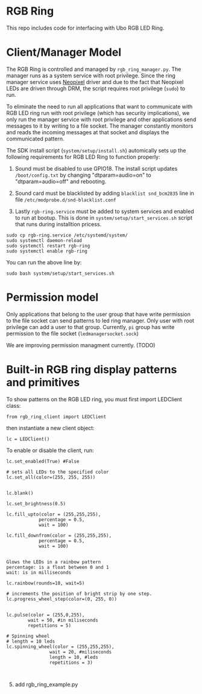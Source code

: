 # RGB Ring
This repo includes code for interfacing with Ubo RGB LED Ring.

# Client/Manager Model
The RGB Ring is controlled and managed by `rgb_ring_manager.py`. The manager 
runs as a system service with root privilege. Since the ring manager service uses 
[Neopixel](https://learn.adafruit.com/neopixels-on-raspberry-pi/python-usage) 
driver and due to the fact that Neopixel LEDs are driven through DRM, the script 
requires root privilege (`sudo`) to run.

To eliminate the need to run all applications that want to communicate with
RGB LED ring run with root privilege (which has security implications), we only run 
the manager service with root privilege and other applications send messages to it 
by writing to a file socket. The manager constantly monitors and reads the incoming 
messages at that socket and displays the communicated pattern.

The SDK install script (`system/setup/install.sh`) automically sets up 
the following requirements for RGB LED Ring to function properly:

1. Sound must be disabled to use GPIO18. The install script updates `/boot/config.txt` 
by changing "dtparam=audio=on" to "dtparam=audio=off" and rebooting.

2. Sound card must be blacklisted by adding `blacklist snd_bcm2835` line 
in file `/etc/modprobe.d/snd-blacklist.conf`

3. Lastly `rgb-ring.service` must be added to system services and enabled 
to run at bootup. This is done in `system/setup/start_services.sh` script that runs 
during installtion pricess.

```
sudo cp rgb-ring.service /etc/systemd/system/
sudo systemctl daemon-reload
sudo systemctl restart rgb-ring
sudo systemctl enable rgb-ring
```
You can run the above line by: 

`sudo bash system/setup/start_services.sh`

# Permission model

Only applications that belong to the user group that have write permission to the 
file socket can send patterns to led ring manager. Only user with root privilege
can add a user to that group. Currently, `pi` group has write permission to the file socket
(`ledmanagersocket.sock`)

We are improving permission managment currently. (TODO)


# Built-in RGB ring display patterns and primitives

To show patterns on the RGB LED ring, you must first import LEDClient class:

`from rgb_ring_client import LEDClient`

then instantiate a new client object:

`lc = LEDClient()`

To enable or disable the client, run:

`lc.set_enabled(True) #False`


```
# sets all LEDs to the specified color
lc.set_all(color=(255, 255, 255))


lc.blank()

lc.set_brightness(0.5)

lc.fill_upto(color = (255,255,255), 
            percentage = 0.5,
            wait = 100)

lc.fill_downfrom(color = (255,255,255), 
            percentage = 0.5,
            wait = 100)


Glows the LEDs in a rainbow pattern
percentage: is a float between 0 and 1
wait: is in milliseconds

lc.rainbow(rounds=10, wait=5)

# increments the position of bright strip by one step.
lc.progress_wheel_step(color=(0, 255, 0))


lc.pulse(color = (255,0,255), 
        wait = 50, #in miliseconds
        repetitions = 5)

# Spinning wheel 
# length = 10 leds
lc.spinning_wheel(color = (255,255,255), 
                wait = 20, #miliseconds
                length = 10, #leds
                repetitions = 3)
    


```

5) add rgb_ring_example.py

